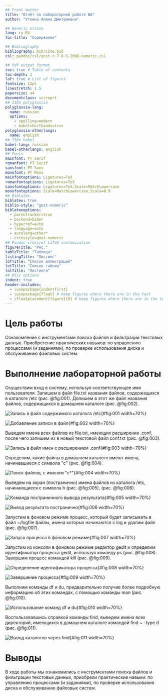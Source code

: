 ```yaml
---
## Front matter
title: "Отчёт по лабораторной работе №6"
author: "Уткина Алина Дмитриевна"

## Generic otions
lang: ru-RU
toc-title: "Содержание"

## Bibliography
bibliography: bib/cite.bib
csl: pandoc/csl/gost-r-7-0-5-2008-numeric.csl

## Pdf output format
toc: true # Table of contents
toc-depth: 2
lof: true # List of figures
fontsize: 12pt
linestretch: 1.5
papersize: a4
documentclass: scrreprt
## I18n polyglossia
polyglossia-lang:
  name: russian
  options:
	- spelling=modern
	- babelshorthands=true
polyglossia-otherlangs:
  name: english
## I18n babel
babel-lang: russian
babel-otherlangs: english
## Fonts
mainfont: PT Serif
romanfont: PT Serif
sansfont: PT Sans
monofont: PT Mono
mainfontoptions: Ligatures=TeX
romanfontoptions: Ligatures=TeX
sansfontoptions: Ligatures=TeX,Scale=MatchLowercase
monofontoptions: Scale=MatchLowercase,Scale=0.9
## Biblatex
biblatex: true
biblio-style: "gost-numeric"
biblatexoptions:
  - parentracker=true
  - backend=biber
  - hyperref=auto
  - language=auto
  - autolang=other*
  - citestyle=gost-numeric
## Pandoc-crossref LaTeX customization
figureTitle: "Рис."
tableTitle: "Таблица"
listingTitle: "Листинг"
lofTitle: "Список иллюстраций"
lotTitle: "Список таблиц"
lolTitle: "Листинги"
## Misc options
indent: true
header-includes:
  - \usepackage{indentfirst}
  - \usepackage{float} # keep figures where there are in the text
  - \floatplacement{figure}{H} # keep figures where there are in the text
---
```


# Цель работы

Ознакомление с инструментами поиска файлов и фильтрации текстовых данных. Приобретение практических навыков: по управлению процессами (и заданиями), по проверке использования диска и обслуживанию файловых систем.

# Выполнение лабораторной работы

Осуществим вход в систему, используя соответствующее имя пользователя. Запишем в файл file.txt названия файлов, содержащихся в каталоге /etc (рис. @fig:001). Допишем в этот же файл названия файлов, содержащихся в домашнем каталоге (рис. @fig:002).


![Запись в файл содержимого каталога /etc](image/1.jpg){#fig:001 width=70%}

![Добавление записи в файл](image/2.jpg){#fig:002 width=70%}

Выведем имена всех файлов из file.txt, имеющих расширение .conf, после чего запишем их в новый текстовой файл conf.txt (рис. @fig:003).

![Запись в файл имен с расширением .conf](image/3.jpg){#fig:003 width=70%}

Определим, какие файлы в домашнем каталоге имеют имена, начинавшиеся с символа "с" (рис. @fig:004).

![Поиск файлов, с именем "с*"](image/4.jpg){#fig:004 width=70%}

Выведем на экран (постранично) имена файлов из каталога /etc, начинающиеся с символа h (рис. @fig:005), (рис. @fig:006).

![Команда постраничного вывода результата](image/5.jpg){#fig:005 width=70%}

![Вывод результата постранично](image/6.jpg){#fig:006 width=70%}

Запустим в фоновом режиме процесс, который будет записывать в файл ~/logfile файлы, имена которых начинаются с log и удалим файл (рис. @fig:007).

![Запуск процесса в фоновом режиме](image/7.jpg){#fig:007 width=70%}

Запустим из консоли в фоновом режиме редактор gedit и определим идентификатор процесса gedit, используя команду ps (рис. @fig:008). Завершим процесс командой kill (рис. @fig:009).

![Определение идентификатора процесса](image/8.jpg){#fig:008 width=70%}

![Завершение процесса](image/9.jpg){#fig:009 width=70%}

Выполним команды df и du, предварительно получив более подробную информацию об этих командах, с помощью команды man (рис. @fig:010).

![Использование команд df и du](image/10.jpg){#fig:010 width=70%}


Воспользовавшись справкой команды find, выведем имена всех директорий, имеющихся в домашнем каталоге командой find ~ -type d (рис. @fig:011).

![Вывод каталогов через find](image/11.jpg){#fig:011 width=70%}

# Выводы

В ходе работы мы ознакомились с инструментами поиска файлов и фильтрации текстовых данных, приобрели  практические навыки: по управлению процессами (и заданиями), по проверке использования диска и обслуживанию файловых систем.

